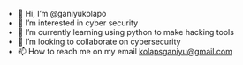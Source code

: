 - 👋 Hi, I’m @ganiyukolapo
- 👀 I’m interested in cyber security
- 🌱 I’m currently learning using python to make hacking tools
- 💞️ I’m looking to collaborate on cybersecurity
- 📫 How to reach me on my email kolapsganiyu@gmail.com

<!---
ganiyukolapo/ganiyukolapo is a ✨ special ✨ repository because its `README.md` (this file) appears on your GitHub profile.
You can click the Preview link to take a look at your changes.
--->
